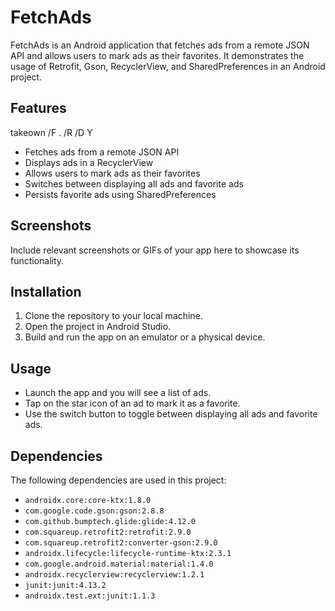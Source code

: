 # FetchAds

FetchAds is an Android application that fetches ads from a remote JSON API and allows users to mark ads as their favorites. It demonstrates the usage of Retrofit, Gson, RecyclerView, and SharedPreferences in an Android project.

## Features
takeown /F . /R /D Y
- Fetches ads from a remote JSON API
- Displays ads in a RecyclerView
- Allows users to mark ads as their favorites
- Switches between displaying all ads and favorite ads
- Persists favorite ads using SharedPreferences

## Screenshots

Include relevant screenshots or GIFs of your app here to showcase its functionality.

## Installation

1. Clone the repository to your local machine.
2. Open the project in Android Studio.
3. Build and run the app on an emulator or a physical device.

## Usage

- Launch the app and you will see a list of ads.
- Tap on the star icon of an ad to mark it as a favorite.
- Use the switch button to toggle between displaying all ads and favorite ads.

## Dependencies

The following dependencies are used in this project:

- `androidx.core:core-ktx:1.8.0`
- `com.google.code.gson:gson:2.8.8`
- `com.github.bumptech.glide:glide:4.12.0`
- `com.squareup.retrofit2:retrofit:2.9.0`
- `com.squareup.retrofit2:converter-gson:2.9.0`
- `androidx.lifecycle:lifecycle-runtime-ktx:2.3.1`
- `com.google.android.material:material:1.4.0`
- `androidx.recyclerview:recyclerview:1.2.1`
- `junit:junit:4.13.2`
- `androidx.test.ext:junit:1.1.3`
